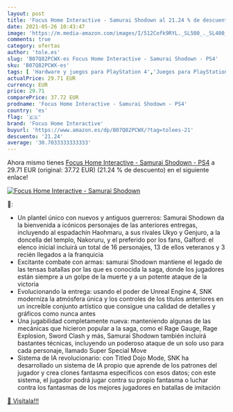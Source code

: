 ```yaml
---
layout: post
title: 'Focus Home Interactive - Samurai Shodown al 21.24 % de descuento'
date: 2021-05-26 10:43:47
image: 'https://m.media-amazon.com/images/I/512Cofk9RYL._SL500_._SL400_.jpg'
comments: true
category: ofertas
author: 'tole.es'
slug: 'B07Q82PCWX-es Focus Home Interactive - Samurai Shodown - PS4'
sku: 'B07Q82PCWX-es'
tags: [ 'Hardware y juegos para PlayStation 4','Juegos para PlayStation 4','Videojuegos','focus home interactive','ps4', ]
actualPrice: 29.71 EUR
currency: EUR
price: 29.71
comparePrice: 37.72 EUR
prodname: 'Focus Home Interactive - Samurai Shodown - PS4'
country: 'es'
flag: '🇪🇸'
brand: 'Focus Home Interactive'
buyurl: 'https://www.amazon.es/dp/B07Q82PCWX/?tag=tolees-21'
descuento: '21.24'
average: '30.7033333333333'
---
```


Ahora mismo tienes [Focus Home Interactive - Samurai Shodown - PS4](https://www.amazon.es/dp/B07Q82PCWX/?tag=tolees-21) a 29.71 EUR (original: 37.72 EUR) (21.24 %  de descuento) en el siguiente enlace!

[![Focus Home Interactive - Samurai Shodown](https://m.media-amazon.com/images/I/512Cofk9RYL._SL500_._SL400_.jpg)](https://www.amazon.es/dp/B07Q82PCWX/?tag=tolees-21)

🔎:

- Un plantel único con nuevos y antiguos guerreros: Samurai Shodown da la bienvenida a icónicos personajes de las anteriores entregas, incluyendo al espadachín Haohmaru, a sus rivales Ukyo y Genjuro, a la doncella del templo, Nakoruru, y el preferido por los fans, Galford: el elenco inicial incluirá un total de 16 personajes, 13 de ellos veteranos y 3 recién llegados a la franquicia
- Excitante combate con armas: samurai Shodown mantiene el legado de las tensas batallas por las que es conocida la saga, donde los jugadores están siempre a un golpe de la muerte y a un potente ataque de la victoria
- Evolucionando la entrega: usando el poder de Unreal Engine 4, SNK moderniza la atmósfera única y los controles de los títulos anteriores en un increíble conjunto artístico que consigue una calidad de detalles y gráficos como nunca antes
- Una jugabilidad completamente nueva: manteniendo algunas de las mecánicas que hicieron popular a la saga, como el Rage Gauge, Rage Explosion, Sword Clash y más, Samurai Shodown también incluirá bastantes técnicas, incluyendo un poderoso ataque de un solo uso para cada personaje, llamado Super Special Move
- Sistema de IA revolucionario: con Titled Dojo Mode, SNK ha desarrollado un sistema de IA propio que aprende de los patrones del jugador y crea clones fantasma específicos con esos datos; con este sistema, el jugador podrá jugar contra su propio fantasma o luchar contra los fantasmas de los mejores jugadores en batallas de imitación

[🛒 Visítala!!!](https://www.amazon.es/dp/B07Q82PCWX/?tag=tolees-21)
